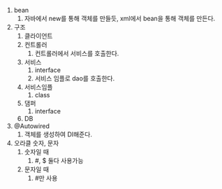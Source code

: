 1. bean
   1. 자바에서 new를 통해 객체를 만들듯, xml에서 bean을 통해 객체를 만든다.
2. 구조 
   1. 클라이언트
   2. 컨트롤러
      1. 컨트롤러에서 서비스를 호출한다.
   3. 서비스
      1. interface
      2. 서비스 임플로 dao를 호출한다.
   4. 서비스임플
      1. class
   5. 댐퍼
      1. interface
   6. DB
3. @Autowired
   1. 객체를 생성하여 DI해준다.
4. 오라클 숫자, 문자
   1. 숫자일 때
      1. #, $ 둘다 사용가능
   2. 문자일 때
      1. #만 사용

